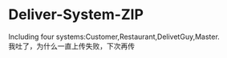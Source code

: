 # Deliver-System-ZIP
Including four systems:Customer,Restaurant,DelivetGuy,Master.  
我吐了，为什么一直上传失败，下次再传
